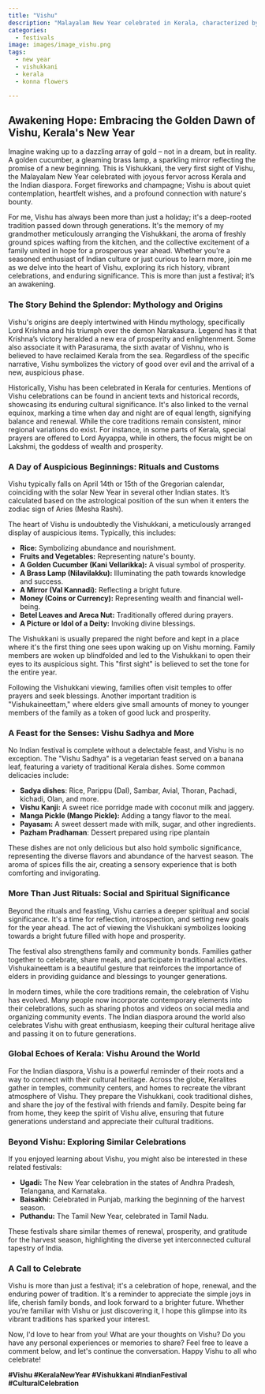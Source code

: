 ```yaml
---
title: "Vishu"
description: "Malayalam New Year celebrated in Kerala, characterized by the Vishukkani arrangement, a ritual display of auspicious items."
categories:
  - festivals
image: images/image_vishu.png
tags:
  - new year
  - vishukkani
  - kerala
  - konna flowers

---
```


## Awakening Hope: Embracing the Golden Dawn of Vishu, Kerala's New Year

Imagine waking up to a dazzling array of gold – not in a dream, but in reality. A golden cucumber, a gleaming brass lamp, a sparkling mirror reflecting the promise of a new beginning. This is Vishukkani, the very first sight of Vishu, the Malayalam New Year celebrated with joyous fervor across Kerala and the Indian diaspora. Forget fireworks and champagne; Vishu is about quiet contemplation, heartfelt wishes, and a profound connection with nature's bounty.

For me, Vishu has always been more than just a holiday; it's a deep-rooted tradition passed down through generations. It's the memory of my grandmother meticulously arranging the Vishukkani, the aroma of freshly ground spices wafting from the kitchen, and the collective excitement of a family united in hope for a prosperous year ahead. Whether you’re a seasoned enthusiast of Indian culture or just curious to learn more, join me as we delve into the heart of Vishu, exploring its rich history, vibrant celebrations, and enduring significance. This is more than just a festival; it’s an awakening.

### The Story Behind the Splendor: Mythology and Origins

Vishu's origins are deeply intertwined with Hindu mythology, specifically Lord Krishna and his triumph over the demon Narakasura. Legend has it that Krishna’s victory heralded a new era of prosperity and enlightenment. Some also associate it with Parasurama, the sixth avatar of Vishnu, who is believed to have reclaimed Kerala from the sea. Regardless of the specific narrative, Vishu symbolizes the victory of good over evil and the arrival of a new, auspicious phase.

Historically, Vishu has been celebrated in Kerala for centuries. Mentions of Vishu celebrations can be found in ancient texts and historical records, showcasing its enduring cultural significance. It's also linked to the vernal equinox, marking a time when day and night are of equal length, signifying balance and renewal. While the core traditions remain consistent, minor regional variations do exist. For instance, in some parts of Kerala, special prayers are offered to Lord Ayyappa, while in others, the focus might be on Lakshmi, the goddess of wealth and prosperity.

### A Day of Auspicious Beginnings: Rituals and Customs

Vishu typically falls on April 14th or 15th of the Gregorian calendar, coinciding with the solar New Year in several other Indian states. It’s calculated based on the astrological position of the sun when it enters the zodiac sign of Aries (Mesha Rashi).

The heart of Vishu is undoubtedly the Vishukkani, a meticulously arranged display of auspicious items. Typically, this includes:

*   **Rice:** Symbolizing abundance and nourishment.
*   **Fruits and Vegetables:** Representing nature's bounty.
*   **A Golden Cucumber (Kani Vellarikka):** A visual symbol of prosperity.
*   **A Brass Lamp (Nilavilakku):** Illuminating the path towards knowledge and success.
*   **A Mirror (Val Kannadi):** Reflecting a bright future.
*   **Money (Coins or Currency):** Representing wealth and financial well-being.
*   **Betel Leaves and Areca Nut:** Traditionally offered during prayers.
*   **A Picture or Idol of a Deity:** Invoking divine blessings.

The Vishukkani is usually prepared the night before and kept in a place where it's the first thing one sees upon waking up on Vishu morning. Family members are woken up blindfolded and led to the Vishukkani to open their eyes to its auspicious sight. This "first sight" is believed to set the tone for the entire year.

Following the Vishukkani viewing, families often visit temples to offer prayers and seek blessings. Another important tradition is "Vishukaineettam," where elders give small amounts of money to younger members of the family as a token of good luck and prosperity.

### A Feast for the Senses: Vishu Sadhya and More

No Indian festival is complete without a delectable feast, and Vishu is no exception. The "Vishu Sadhya" is a vegetarian feast served on a banana leaf, featuring a variety of traditional Kerala dishes. Some common delicacies include:

*   **Sadya dishes**: Rice, Parippu (Dal), Sambar, Avial, Thoran, Pachadi, kichadi, Olan, and more.
*   **Vishu Kanji:** A sweet rice porridge made with coconut milk and jaggery.
*   **Manga Pickle (Mango Pickle):** Adding a tangy flavor to the meal.
*   **Payasam:** A sweet dessert made with milk, sugar, and other ingredients.
*   **Pazham Pradhaman**: Dessert prepared using ripe plantain

These dishes are not only delicious but also hold symbolic significance, representing the diverse flavors and abundance of the harvest season. The aroma of spices fills the air, creating a sensory experience that is both comforting and invigorating.

### More Than Just Rituals: Social and Spiritual Significance

Beyond the rituals and feasting, Vishu carries a deeper spiritual and social significance. It's a time for reflection, introspection, and setting new goals for the year ahead. The act of viewing the Vishukkani symbolizes looking towards a bright future filled with hope and prosperity.

The festival also strengthens family and community bonds. Families gather together to celebrate, share meals, and participate in traditional activities. Vishukaineettam is a beautiful gesture that reinforces the importance of elders in providing guidance and blessings to younger generations.

In modern times, while the core traditions remain, the celebration of Vishu has evolved. Many people now incorporate contemporary elements into their celebrations, such as sharing photos and videos on social media and organizing community events. The Indian diaspora around the world also celebrates Vishu with great enthusiasm, keeping their cultural heritage alive and passing it on to future generations.

### Global Echoes of Kerala: Vishu Around the World

For the Indian diaspora, Vishu is a powerful reminder of their roots and a way to connect with their cultural heritage. Across the globe, Keralites gather in temples, community centers, and homes to recreate the vibrant atmosphere of Vishu. They prepare the Vishukkani, cook traditional dishes, and share the joy of the festival with friends and family. Despite being far from home, they keep the spirit of Vishu alive, ensuring that future generations understand and appreciate their cultural traditions.

### Beyond Vishu: Exploring Similar Celebrations

If you enjoyed learning about Vishu, you might also be interested in these related festivals:

*   **Ugadi:** The New Year celebration in the states of Andhra Pradesh, Telangana, and Karnataka.
*   **Baisakhi:** Celebrated in Punjab, marking the beginning of the harvest season.
*   **Puthandu:** The Tamil New Year, celebrated in Tamil Nadu.

These festivals share similar themes of renewal, prosperity, and gratitude for the harvest season, highlighting the diverse yet interconnected cultural tapestry of India.

### A Call to Celebrate

Vishu is more than just a festival; it's a celebration of hope, renewal, and the enduring power of tradition. It's a reminder to appreciate the simple joys in life, cherish family bonds, and look forward to a brighter future. Whether you’re familiar with Vishu or just discovering it, I hope this glimpse into its vibrant traditions has sparked your interest.

Now, I'd love to hear from you! What are your thoughts on Vishu? Do you have any personal experiences or memories to share? Feel free to leave a comment below, and let's continue the conversation. Happy Vishu to all who celebrate!

**#Vishu #KeralaNewYear #Vishukkani #IndianFestival #CulturalCelebration**

